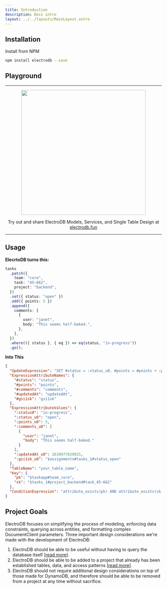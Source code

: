 ```yaml
---
title: Introduction
description: Docs intro
layout: ../../layouts/MainLayout.astro
---
```


## Installation

Install from NPM

```bash
npm install electrodb --save
```

## Playground

---

<p align="center">
  <a href="https://electrodb.fun"><img width="400" src="https://github.com/tywalch/electrodb/blob/master/assets/playground.jpg?raw=true"></a>
</p>

<p align="center">Try out and share ElectroDB Models, Services, and Single Table Design at <a href="https://electrodb.fun">electrodb.fun</a></p>

---

## Usage

**ElecrtoDB turns this:**

```typescript
tasks
  .patch({
    team: "core",
    task: "45-662",
    project: "backend",
  })
  .set({ status: "open" })
  .add({ points: 5 })
  .append({
    comments: [
      {
        user: "janet",
        body: "This seems half-baked.",
      },
    ],
  })
  .where(({ status }, { eq }) => eq(status, "in-progress"))
  .go();
```

**Into This**

```json
{
  "UpdateExpression": "SET #status = :status_u0, #points = #points + :points_u0, #comments = list_append(#comments, :comments_u0), #updatedAt = :updatedAt_u0, #gsi1sk = :gsi1sk_u0",
  "ExpressionAttributeNames": {
    "#status": "status",
    "#points": "points",
    "#comments": "comments",
    "#updatedAt": "updatedAt",
    "#gsi1sk": "gsi1sk"
  },
  "ExpressionAttributeValues": {
    ":status0": "in-progress",
    ":status_u0": "open",
    ":points_u0": 5,
    ":comments_u0": [
      {
        "user": "janet",
        "body": "This seems half-baked."
      }
    ],
    ":updatedAt_u0": 1630977029015,
    ":gsi1sk_u0": "$assignments#tasks_1#status_open"
  },
  "TableName": "your_table_name",
  "Key": {
    "pk": "$taskapp#team_core",
    "sk": "$tasks_1#project_backend#task_45-662"
  },
  "ConditionExpression": "attribute_exists(pk) AND attribute_exists(sk) AND #status = :status0"
}
```

## Project Goals

ElectroDB focuses on simplifying the process of modeling, enforcing data constraints, querying across entities, and formatting complex DocumentClient parameters. Three important design considerations we're made with the development of ElectroDB:

1. ElectroDB should be able to be useful without having to query the database itself [[read more](#params)].
2. ElectroDB should be able to be added to a project that already has been established tables, data, and access patterns [[read more](#using-electrodb-with-existing-data)].
3. ElectroDB should not require additional design considerations on top of those made for DynamoDB, and therefore should be able to be removed from a project at any time without sacrifice.
